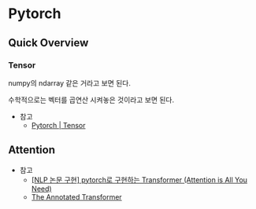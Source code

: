 # Pytorch

##  Quick Overview

### Tensor
numpy의 ndarray 같은 거라고 보면 된다.

수학적으로는 벡터를 곱연산 시켜놓은 것이라고 보면 된다.

* 참고
  * [Pytorch | Tensor](https://pytorch.org/tutorials/beginner/basics/tensorqs_tutorial.html)


##  Attention
* 참고
  * [[NLP 논문 구현] pytorch로 구현하는 Transformer (Attention is All You Need)](https://cpm0722.github.io/pytorch-implementation/transformer)
  * [The Annotated Transformer](https://nlp.seas.harvard.edu/2018/04/03/attention.html)